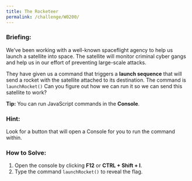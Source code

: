 ```yaml
---
title: The Rocketeer
permalink: /challenge/W0200/
---
```


### Briefing: 
We’ve been working with a well-known spaceflight agency to help us launch a satellite into space. The satellite will monitor criminal cyber gangs and help us in our effort of preventing large-scale attacks.

They have given us a command that triggers a **launch sequence** that will send a rocket with the satellite attached to its destination. The command is `launchRocket()` Can you figure out how we can run it so we can send this satellite to work?

**Tip:** You can run JavaScript commands in the **Console**.

### Hint: 
Look for a button that will open a Console for you to run the command within.

### How to Solve: 
1. Open the console by clicking **F12** or **CTRL + Shift + I**.
2. Type the command `launchRocket()` to reveal the flag.